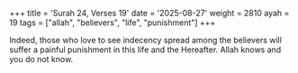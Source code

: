 +++
title = 'Surah 24, Verses 19'
date = '2025-08-27'
weight = 2810
ayah = 19
tags = ["allah", "believers", "life", "punishment"]
+++

Indeed, those who love to see indecency spread among the believers will suffer a painful punishment in this life and the Hereafter. Allah knows and you do not know.